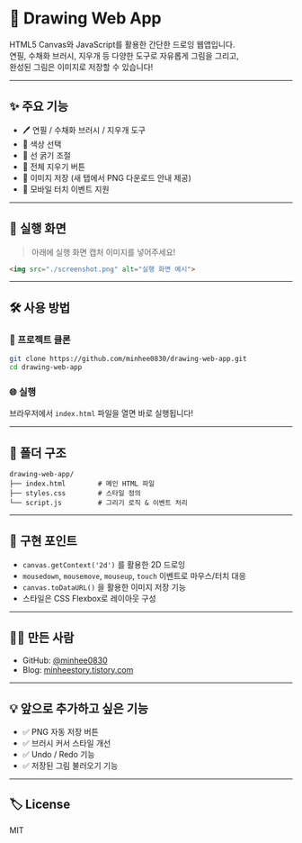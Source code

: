 # 🎨 Drawing Web App

HTML5 Canvas와 JavaScript를 활용한 간단한 드로잉 웹앱입니다.  
연필, 수채화 브러시, 지우개 등 다양한 도구로 자유롭게 그림을 그리고,  
완성된 그림은 이미지로 저장할 수 있습니다!

---

## ✨ 주요 기능

- 🖊️ 연필 / 수채화 브러시 / 지우개 도구
- 🎨 색상 선택
- 📏 선 굵기 조절
- 🧼 전체 지우기 버튼
- 💾 이미지 저장 (새 탭에서 PNG 다운로드 안내 제공)
- 📱 모바일 터치 이벤트 지원

---

## 📸 실행 화면

> 아래에 실행 화면 캡처 이미지를 넣어주세요!

```html
<img src="./screenshot.png" alt="실행 화면 예시">
```

---

## 🛠 사용 방법

### 📁 프로젝트 클론

```bash
git clone https://github.com/minhee0830/drawing-web-app.git
cd drawing-web-app
```

### 🌐 실행

브라우저에서 `index.html` 파일을 열면 바로 실행됩니다!

---

## 📂 폴더 구조

```
drawing-web-app/
├── index.html        # 메인 HTML 파일
├── styles.css        # 스타일 정의
└── script.js         # 그리기 로직 & 이벤트 처리
```

---

## 🧾 구현 포인트

- `canvas.getContext('2d')` 를 활용한 2D 드로잉
- `mousedown`, `mousemove`, `mouseup`, `touch` 이벤트로 마우스/터치 대응
- `canvas.toDataURL()` 을 활용한 이미지 저장 기능
- 스타일은 CSS Flexbox로 레이아웃 구성

---

## 👩‍💻 만든 사람

- GitHub: [@minhee0830](https://github.com/minhee0830)
- Blog: [minheestory.tistory.com](https://minheestory.tistory.com)

---

## 💡 앞으로 추가하고 싶은 기능

- ✅ PNG 자동 저장 버튼
- ✅ 브러시 커서 스타일 개선
- ✅ Undo / Redo 기능
- ✅ 저장된 그림 불러오기 기능

---

## 🏷 License

MIT

